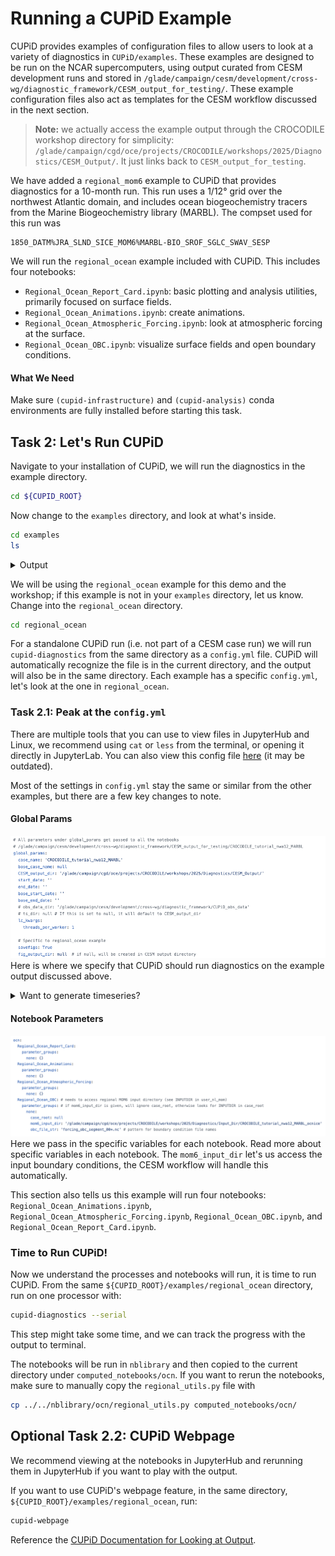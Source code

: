 # Running a CUPiD Example

CUPiD provides examples of configuration files to allow users to look at a variety of diagnostics in `CUPiD/examples`.
These examples are designed to be run on the NCAR supercomputers,
using output curated from CESM development runs and stored in `/glade/campaign/cesm/development/cross-wg/diagnostic_framework/CESM_output_for_testing/`. 
These example configuration files also act as templates for the CESM workflow discussed in the next section.

> **Note:** we actually access the example output through the CROCODILE workshop directory for simplicity: `/glade/campaign/cgd/oce/projects/CROCODILE/workshops/2025/Diagnostics/CESM_Output/`.
> It just links back to `CESM_output_for_testing`.

We have added a `regional_mom6` example to CUPiD that provides diagnostics for a 10-month run.
This run uses a 1/12° grid over the northwest Atlantic domain, and includes ocean biogeochemistry tracers from the Marine Biogeochemistry library (MARBL).
The compset used for this run was

```
1850_DATM%JRA_SLND_SICE_MOM6%MARBL-BIO_SROF_SGLC_SWAV_SESP
```

We will run the `regional_ocean` example included with CUPiD. This includes four notebooks:
- `Regional_Ocean_Report_Card.ipynb`: basic plotting and analysis utilities, primarily focused on surface fields.
- `Regional_Ocean_Animations.ipynb`: create animations.
- `Regional_Ocean_Atmospheric_Forcing.ipynb`: look at atmospheric forcing at the surface.
- `Regional_Ocean_OBC.ipynb`: visualize surface fields and open boundary conditions.

#### What We Need
Make sure `(cupid-infrastructure)` and `(cupid-analysis)` conda environments are fully installed before starting this task.

## Task 2: Let's Run CUPiD
Navigate to your installation of CUPiD, we will run the diagnostics in the example directory. 

```bash
cd ${CUPID_ROOT}
```

Now change to the `examples` directory, and look at what's inside.
```bash
cd examples
ls
```
<div class="alert alert-warning">  
<details>  

<summary>Output</summary><br>

```bash
additional_metrics  external_diag_packages  key_metrics  regional_ocean
```
</div>

We will be using the `regional_ocean` example for this demo and the workshop; if this example is not in your `examples` directory, let us know. 
Change into the `regional_ocean` directory. 
```bash
cd regional_ocean
```
For a standalone CUPiD run (i.e. not part of a CESM case run) we will run `cupid-diagnostics` from the same directory as a `config.yml` file. 
CUPiD will automatically recognize the file is in the current directory, and the output will also be in the same directory. Each example has a specific `config.yml`, let's look at the one in `regional_ocean`.

### Task 2.1: Peak at the `config.yml`
There are multiple tools that you can use to view files in JupyterHub and Linux, we recommend using `cat` or `less` from the terminal, or opening it directly in JupyterLab. 
You can also view this config file [here](https://gist.github.com/AidanJanney/92e34fdae16bf993a57fac7112ab818c) (it may be outdated). 

Most of the settings in `config.yml` stay the same or similar from the other examples, but there are a few key changes to note.

#### Global Params
![Regional Ocean Global Params](../../images/CUPiD/standalone_global_params.png)
Here is where we specify that CUPiD should run diagnostics on the example output discussed above. 

<div class="alert alert-warning">  
<details>  

<summary>Want to generate timeseries?</summary><br>

Note that the timeseries output directory `ts_dir` is not instantiated. 
You are able to create timeseries files, but you are not able to save them to the `CESM_output_dir` as you normally would because we only have read permissions there. 

If you want to run the timeseries tool, set `ts_dir: /glade/derecho/scratch/USERNAME/archive` or another directory 
(you can check what your username is with `echo ${USER}` in the terminal).

**Not recommended this for this example; it contains multiple terabytes of output.**
</div>

#### Notebook Parameters
![Regional Ocean Notebook Params](../../images/CUPiD/standalone_nb_params.png)
Here we pass in the specific variables for each notebook. Read more about specific variables in each notebook. The `mom6_input_dir` let's us access the input boundary conditions, the CESM workflow will handle this automatically.

This section also tells us this example will run four notebooks: 
`Regional_Ocean_Animations.ipynb`,
`Regional_Ocean_Atmospheric_Forcing.ipynb`,
`Regional_Ocean_OBC.ipynb`, and
`Regional_Ocean_Report_Card.ipynb`.

### Time to Run CUPiD!
Now we understand the processes and notebooks will run, it is time to run CUPiD. From the same `${CUPID_ROOT}/examples/regional_ocean` directory, run on one processor with:
```bash
cupid-diagnostics --serial
```
This step might take some time, and we can track the progress with the output to terminal.

The notebooks will be run in `nblibrary` and then copied to the current directory under `computed_notebooks/ocn`. If you want to rerun the notebooks, make sure to manually copy the `regional_utils.py` file with
```bash
cp ../../nblibrary/ocn/regional_utils.py computed_notebooks/ocn/
```

## Optional Task 2.2: CUPiD Webpage
We recommend viewing at the notebooks in JupyterHub and rerunning them in JupyterHub if you want to play with the output. 

If you want to use CUPiD's webpage feature, in the same directory, `${CUPID_ROOT}/examples/regional_ocean`, run:
```bash
cupid-webpage
```

Reference the [CUPiD Documentation for Looking at Output](https://ncar.github.io/CUPiD/ncar_tips.html#looking-at-output).